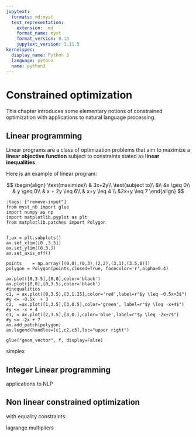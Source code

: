 ```yaml
---
jupytext:
  formats: md:myst
  text_representation:
    extension: .md
    format_name: myst
    format_version: 0.13
    jupytext_version: 1.11.5
kernelspec:
  display_name: Python 3
  language: python
  name: python3
---
```






# Constrained optimization

This chapter introduces some elementary notions of constrained
optimization with applications to natural language processing.

## Linear programming


Linear programs are a class of optimization problems that aim to
maximize a **linear objective function** subject to constraints stated as
**linear inequalities**.

Here is an example of linear program:

$$
\begin{align}
\text{maximize}\ & 3x+2y\\
\text{subject to}\ &\\
&x \geq 0\\
                          &  y \geq 0\\
						  & x + 2y \leq 6\\
						  & x+y \leq 4  \\
						  &2x+y \leq 7
\end{align}
$$



````{code-cell}
:tags: ["remove-input"]
from myst_nb import glue
import numpy as np
import matplotlib.pyplot as plt
from matplotlib.patches import Polygon


f,ax = plt.subplots()
ax.set_xlim([0.,3.5])
ax.set_ylim([0,3.])
ax.set_axis_off()

points    = np.array([(0,0),(0,3),(2,2),(3,1),(3.5,0)])
polygon = Polygon(points,closed=True, facecolor='r',alpha=0.4)

ax.plot([0,3.5],[0,0],color='black')
ax.plot([0,0],[0,3.5],color='black')
#inequalities
c1, = ax.plot([0,3.5],[3,1.25],color='red',label=r"$y \leq -0.5x+3$")  #y <= -0.5x  + 3
c2,  =ax.plot([1,3.5],[3,0.5],color='green', label=r"$y \leq -x+4$")    #y <= -x + 4
c3, = ax.plot([2,3.5],[3,0.],color='blue',label=r"$y \leq -2x+7$")    #y <= -2x + 7
ax.add_patch(polygon)
ax.legend(handles=[c1,c2,c3],loc="upper right")

glue("geom_vector", f, display=False)
````



simplex

## Integer Linear programming

applications to NLP

## Non linear constrained optimization

with equality constraints:

lagrange multipliers
